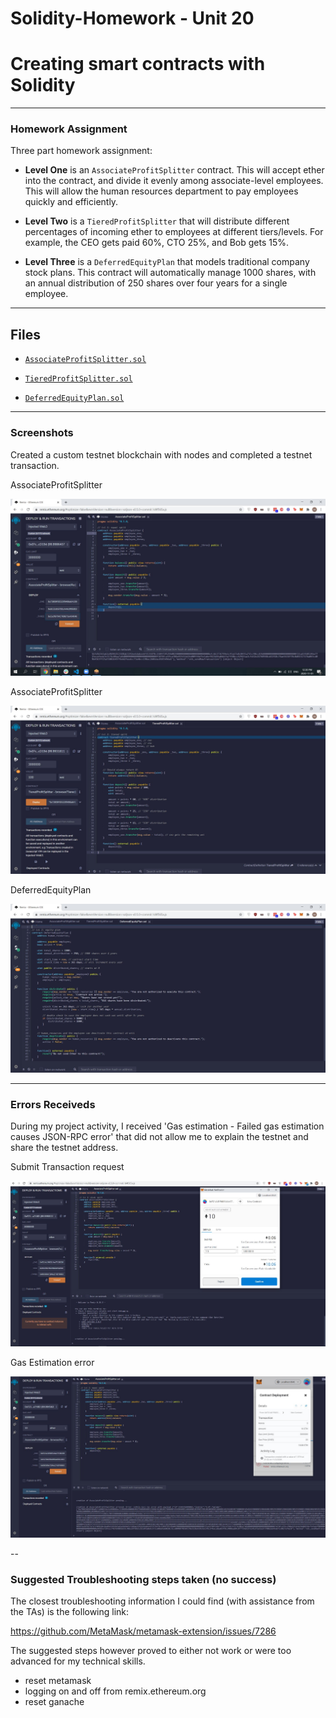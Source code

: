 # Solidity-Homework - Unit 20

# Creating smart contracts with Solidity

---

### Homework Assignment

Three part homework assignment:
* **Level One** is an `AssociateProfitSplitter` contract. This will accept ether into the contract, and divide it evenly among associate-level employees. This will allow the human resources department to pay employees quickly and efficiently.

* **Level Two** is a `TieredProfitSplitter` that will distribute different percentages of incoming ether to employees at different tiers/levels. For example, the CEO gets paid 60%, CTO 25%, and Bob gets 15%.

* **Level Three** is a `DeferredEquityPlan` that models traditional company stock plans. This contract will automatically manage 1000 shares, with an annual distribution of 250 shares over four years for a single employee.

---

## Files

* [`AssociateProfitSplitter.sol`](Codes/AssociateProfitSplitter.sol)

* [`TieredProfitSplitter.sol`](Codes/TieredProfitSplitter.sol)

* [`DeferredEquityPlan.sol`](Codes/DeferredEquityPlan.sol)

---

### Screenshots 

Created a custom testnet blockchain with nodes and completed a testnet transaction. 

AssociateProfitSplitter

![AssociateProfitSplitter](Images/AssociateProfitSplitter.JPG)

AssociateProfitSplitter

![TieredProfitSplitter](Images/TieredProfitSplitter.JPG)

DeferredEquityPlan

![DeferredEquityPlan](Images/DeferredEquityPlan.JPG)
 
---

### Errors Receiveds 

During my project activity, I received 'Gas estimation - Failed gas estimation causes JSON-RPC error' that did not allow me to explain the testnet and share the testnet address.

Submit Transaction request 

![Error_message1](Images/Error_message1.JPG)

Gas Estimation error

![Error_message2](Images/Error_message2.JPG)

--

### Suggested Troubleshooting steps taken (no success)

The closest troubleshooting information I could find (with assistance from the TAs) is the following link:

https://github.com/MetaMask/metamask-extension/issues/7286

The suggested steps however proved to either not work or were too advanced for my technical skills.
* reset metamask
* logging on and off from remix.ethereum.org 
* reset ganache 